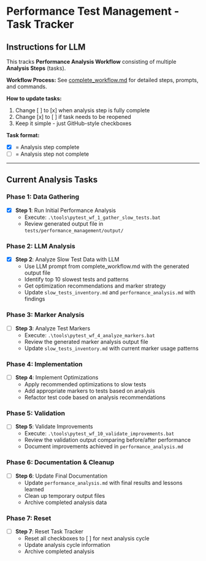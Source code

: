 # Performance Test Management - Task Tracker

## Instructions for LLM

This tracks **Performance Analysis Workflow** consisting of multiple **Analysis Steps** (tasks).

**Workflow Process:** See [complete_workflow.md](./complete_workflow.md) for detailed steps, prompts, and commands.

**How to update tasks:**
1. Change [ ] to [x] when analysis step is fully complete
2. Change [x] to [ ] if task needs to be reopened
3. Keep it simple - just GitHub-style checkboxes

**Task format:**
- [x] = Analysis step complete
- [ ] = Analysis step not complete

---

## Current Analysis Tasks

### Phase 1: Data Gathering
- [x] **Step 1**: Run Initial Performance Analysis
  - Execute: `.\tools\pytest_wf_1_gather_slow_tests.bat`
  - Review generated output file in `tests/performance_management/output/`

### Phase 2: LLM Analysis
- [x] **Step 2**: Analyze Slow Test Data with LLM
  - Use LLM prompt from complete_workflow.md with the generated output file
  - Identify top 10 slowest tests and patterns
  - Get optimization recommendations and marker strategy
  - Update `slow_tests_inventory.md` and `performance_analysis.md` with findings

### Phase 3: Marker Analysis
- [ ] **Step 3**: Analyze Test Markers
  - Execute: `.\tools\pytest_wf_4_analyze_markers.bat`
  - Review the generated marker analysis output file
  - Update `slow_tests_inventory.md` with current marker usage patterns

### Phase 4: Implementation
- [ ] **Step 4**: Implement Optimizations
  - Apply recommended optimizations to slow tests
  - Add appropriate markers to tests based on analysis
  - Refactor test code based on analysis recommendations

### Phase 5: Validation
- [ ] **Step 5**: Validate Improvements
  - Execute: `.\tools\pytest_wf_10_validate_improvements.bat`
  - Review the validation output comparing before/after performance
  - Document improvements achieved in `performance_analysis.md`

### Phase 6: Documentation & Cleanup
- [ ] **Step 6**: Update Final Documentation
  - Update `performance_analysis.md` with final results and lessons learned
  - Clean up temporary output files
  - Archive completed analysis data

### Phase 7: Reset
- [ ] **Step 7**: Reset Task Tracker
  - Reset all checkboxes to [ ] for next analysis cycle
  - Update analysis cycle information
  - Archive completed analysis
